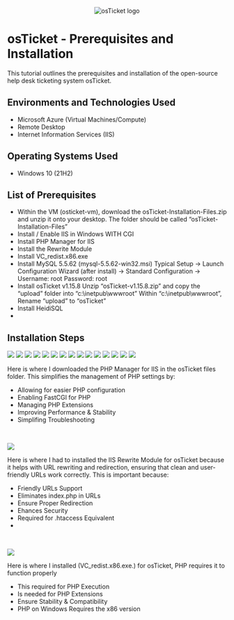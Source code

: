 <p align="center">
<img src="https://i.imgur.com/Clzj7Xs.png" alt="osTicket logo"/>
</p>

<h1>osTicket - Prerequisites and Installation</h1>
This tutorial outlines the prerequisites and installation of the open-source help desk ticketing system osTicket.<br />



<h2>Environments and Technologies Used</h2>

- Microsoft Azure (Virtual Machines/Compute)
- Remote Desktop
- Internet Information Services (IIS)

<h2>Operating Systems Used </h2>

- Windows 10</b> (21H2)

<h2>List of Prerequisites</h2>

- Within the VM (osticket-vm), download the osTicket-Installation-Files.zip and unzip it onto your desktop. The folder should be called “osTicket-Installation-Files”
- Install / Enable IIS in Windows WITH CGI
- Install PHP Manager for IIS  
- Install the Rewrite Module
- Install VC_redist.x86.exe
- Install MySQL 5.5.62 (mysql-5.5.62-win32.msi)
    Typical Setup ->
    Launch Configuration Wizard (after install) ->
    Standard Configuration ->
    Username: root
    Password: root
- Install osTicket v1.15.8
    Unzip “osTicket-v1.15.8.zip” and copy the “upload” folder into “c:\inetpub\wwwroot”
    Within “c:\inetpub\wwwroot”, Rename “upload” to “osTicket”
- Install HeidiSQL
- 




<h2>Installation Steps</h2>
<p>
<img src="https://github.com/user-attachments/assets/678eb6e0-9f65-4b2d-8b8b-49dce18ef174"
    </p>
<img src="https://github.com/user-attachments/assets/19a37a98-264a-4fdd-be46-35b62b10d1c7"
    </p>
<img src="https://github.com/user-attachments/assets/78eb5a07-e11b-471f-9693-6bb71549f3a9"
    </p>
<img src="https://github.com/user-attachments/assets/95cc715a-ebb1-4d0f-a158-cd5af6b11fe9"
    </p>
<img src="https://github.com/user-attachments/assets/82eb6261-1f04-4116-b301-ee35d367327b"
    </p>
<img src="https://github.com/user-attachments/assets/5271ccd3-5611-40b9-90fd-9491c9af8b26"
    </p>
<img src="https://github.com/user-attachments/assets/fb48c695-dfb1-471c-83b8-13c261f22c42"
    </p>
<img src="https://github.com/user-attachments/assets/2fb94f44-ba23-403c-a4a6-9b233171458d"
    </p>
<img src="https://github.com/user-attachments/assets/2d0621d5-1afa-40a3-97e5-fcd33e01fb9c"
    </p>
<img src="https://github.com/user-attachments/assets/8f6871f9-945f-4ed2-96c2-55b040c44d29"
    </p>
<img src="https://github.com/user-attachments/assets/3987d823-e439-4d0d-b817-5abf93afdc16"
    </p>
<img src="https://github.com/user-attachments/assets/fef62c2b-de09-4e3e-8427-111297ffd0e7"
    </p>
<img src="https://github.com/user-attachments/assets/7679708b-63b6-4a8c-87d0-565731cda7a6"
    </p>
<img src="https://github.com/user-attachments/assets/2bef8145-6d74-4219-8d6e-fbb6ad99b573"
    </p>
<img src="
    











<p>
<img src="https://github.com/user-attachments/assets/993bfea5-f7d0-46f4-b26c-af57234f1046"
</p>
<p>

Here is where I downloaded the PHP Manager for IIS in the osTicket files folder. This simplifies the management of PHP settings by:
- Allowing for easier PHP configuration
- Enabling FastCGI for PHP
- Managing PHP Extensions
- Improving Performance & Stability
- Simplifing Troubleshooting

</p>
<br />

<p>
<img src="https://github.com/user-attachments/assets/2b144e00-0007-4853-9783-ccaeb3b3a98c"
</p>
<p>

Here is where I had to installed the IIS Rewrite Module for osTicket because it helps with URL rewriting and redirection, ensuring that clean and user-friendly URLs work correctly. This is important because:
- Friendly URLs Support
- Eliminates index.php in URLs
- Ensure Proper Redirection
- Ehances Security
- Required for .htaccess Equivalent
- 

</p>
<br />

<p>
<img src="https://github.com/user-attachments/assets/1a881620-58a5-48a3-9b97-a13e6b5284eb"

</p>
<p>

    
Here is where I installed  (VC_redist.x86.exe.) for osTicket, PHP requires it to function properly
- This required for PHP Execution
- Is needed for PHP Extensions
- Ensure Stability & Compatibility
- PHP on Windows Requires the x86 version

</p>
<br />
